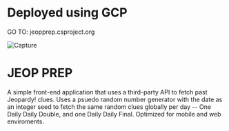 # Deployed using GCP
GO TO: jeopprep.csproject.org

![Capture](https://github.com/AidanWard19/se_project_jeop-prep/assets/135480405/e0399813-f2b6-4fb0-b614-bfe28e23a2c6)

# JEOP PREP

A simple front-end application that uses a third-party API to fetch past Jeopardy! clues. Uses a psuedo random number generator with the date as an integer seed to fetch the same random clues globally per day -- One Daily Daily Double, and one Daily Daily Final. Optimized for mobile and web enviroments.


